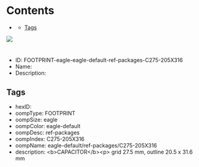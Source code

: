 



Contents
========

* [](#)
	* [Tags](#tags)
  
![][im]
# 

- ID: FOOTPRINT-eagle-eagle-default-ref-packages-C275-205X316
- Name: 
- Description: 

## Tags

- hexID: 
- oompType: FOOTPRINT
- oompSize: eagle
- oompColor: eagle-default
- oompDesc: ref-packages
- oompIndex: C275-205X316
- oompName: eagle-default/ref-packages/C275-205X316
- description: &lt;b&gt;CAPACITOR&lt;/b&gt;&lt;p&gt;&#xD;
grid 27.5 mm, outline 20.5 x 31.6 mm



[im]: image.png
